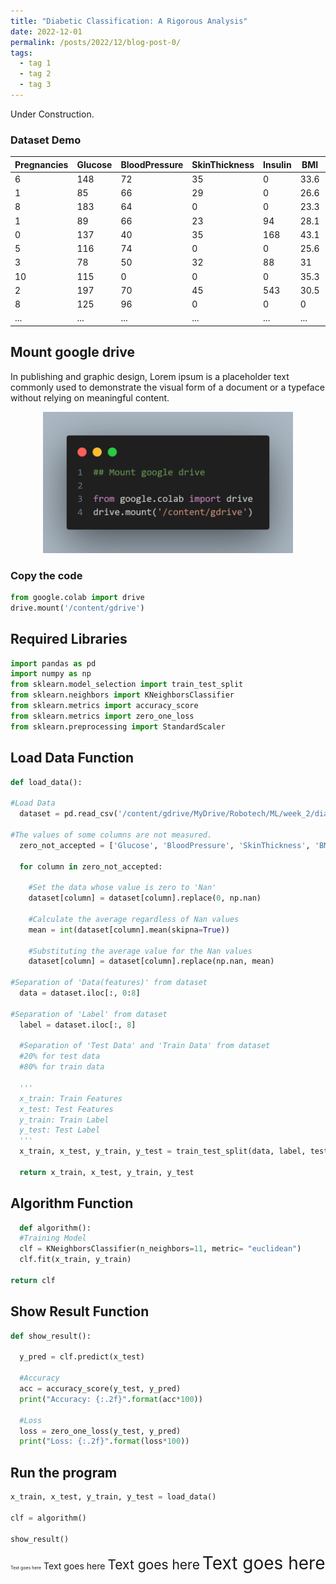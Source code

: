 ```yaml
---
title: "Diabetic Classification: A Rigorous Analysis"
date: 2022-12-01
permalink: /posts/2022/12/blog-post-0/
tags:
  - tag 1
  - tag 2
  - tag 3
---
```


Under Construction.

### Dataset Demo

| Pregnancies | Glucose | BloodPressure | SkinThickness | Insulin | BMI  | DiabetesPedigreeFunction | Age | Outcome |
| ----------- | ------- | ------------- | ------------- | ------- | ---- | ------------------------ | --- | ------- |
| 6           | 148     | 72            | 35            | 0       | 33.6 | 0.627                    | 50  | 1       |
| 1           | 85      | 66            | 29            | 0       | 26.6 | 0.351                    | 31  | 0       |
| 8           | 183     | 64            | 0             | 0       | 23.3 | 0.672                    | 32  | 1       |
| 1           | 89      | 66            | 23            | 94      | 28.1 | 0.167                    | 21  | 0       |
| 0           | 137     | 40            | 35            | 168     | 43.1 | 2.288                    | 33  | 1       |
| 5           | 116     | 74            | 0             | 0       | 25.6 | 0.201                    | 30  | 0       |
| 3           | 78      | 50            | 32            | 88      | 31   | 0.248                    | 26  | 1       |
| 10          | 115     | 0             | 0             | 0       | 35.3 | 0.134                    | 29  | 0       |
| 2           | 197     | 70            | 45            | 543     | 30.5 | 0.158                    | 53  | 1       |
| 8           | 125     | 96            | 0             | 0       | 0    | 0.232                    | 54  | 1       |
| ...         | ...     | ...           | ...           | ...     | ...  | ...                      | ... | ...     |

## Mount google drive

In publishing and graphic design, Lorem ipsum is a placeholder text commonly used to demonstrate the visual form of a document or a typeface without relying on meaningful content.

<p align="center">
<img width="400" height="226" src="https://raw.githubusercontent.com/Mohammadimh76/MohammadiMh76.github.io/master/images/test_code.png" alt="">
</p>

### Copy the code

```python
from google.colab import drive
drive.mount('/content/gdrive')
```

## Required Libraries

```python
import pandas as pd
import numpy as np
from sklearn.model_selection import train_test_split
from sklearn.neighbors import KNeighborsClassifier
from sklearn.metrics import accuracy_score
from sklearn.metrics import zero_one_loss
from sklearn.preprocessing import StandardScaler
```

## Load Data Function

```python
def load_data():

#Load Data
  dataset = pd.read_csv('/content/gdrive/MyDrive/Robotech/ML/week_2/diabetes.csv')

#The values of some columns are not measured.
  zero_not_accepted = ['Glucose', 'BloodPressure', 'SkinThickness', 'BMI', 'Insulin']

  for column in zero_not_accepted:

    #Set the data whose value is zero to 'Nan'
    dataset[column] = dataset[column].replace(0, np.nan)

    #Calculate the average regardless of Nan values
    mean = int(dataset[column].mean(skipna=True))

    #Substituting the average value for the Nan values
    dataset[column] = dataset[column].replace(np.nan, mean)

#Separation of 'Data(features)' from dataset
  data = dataset.iloc[:, 0:8]

#Separation of 'Label' from dataset
  label = dataset.iloc[:, 8]

  #Separation of 'Test Data' and 'Train Data' from dataset
  #20% for test data
  #80% for train data

  '''
  x_train: Train Features
  x_test: Test Features
  y_train: Train Label
  y_test: Test Label
  '''
  x_train, x_test, y_train, y_test = train_test_split(data, label, test_size=0.2, random_state=42)

  return x_train, x_test, y_train, y_test
```

## Algorithm Function

```python
  def algorithm():
  #Training Model
  clf = KNeighborsClassifier(n_neighbors=11, metric= "euclidean")
  clf.fit(x_train, y_train)

return clf
```

## Show Result Function

```python
def show_result():

  y_pred = clf.predict(x_test)

  #Accuracy
  acc = accuracy_score(y_test, y_pred)
  print("Accuracy: {:.2f}".format(acc*100))

  #Loss
  loss = zero_one_loss(y_test, y_pred)
  print("Loss: {:.2f}".format(loss*100))
```

## Run the program

```python
x_train, x_test, y_train, y_test = load_data()

clf = algorithm()

show_result()
```

<span style="font-size:0.5em;">Text goes here</span>
<span style="font-size:1em;">Text goes here</span>
<span style="font-size:1.5em;">Text goes here</span>
<span style="font-size:2em;">Text goes here</span>

